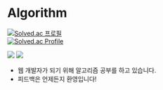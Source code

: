 # Algorithm

[![Solved.ac
프로필](http://mazassumnida.wtf/api/mini/generate_badge?boj=beomth)](https://solved.ac/beomth)
<br>
[![Solved.ac
Profile](http://mazassumnida.wtf/api/v2/generate_badge?boj=beomth)](https://solved.ac/beomth)

<img src="https://img.shields.io/badge/Java-437291?style=flat&logo=OpenJDK&logoColor=white"/> <img src="https://img.shields.io/badge/Spring Boot-6DB33F?style=flat&logo=Spring Boot&logoColor=white"/>

- 웹 개발자가 되기 위해 알고리즘 공부를 하고 있습니다.
- 피드백은 언제든지 환영입니다!

